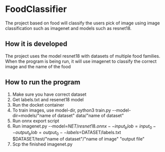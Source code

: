 # FoodClassifier

The project based on food will classify the users pick of image using image classification such as imagenet and models such as resnet18.


## How it is developed

The project uses the model resnet18 with datasets of multiple food families. When the program is being run, it will use imagenet to classify the correct image and the name of the food


## How to run the program

1. Make sure you have correct dataset
2. Get labels.txt and resenet18 model
3. Run the docket container
4. To train images, use model-dir, python3 train.py --model-dir=models/"name of dataset" data/"name of dataset"
5. Run onnx export script
6. Run imagenet.py --model=$NET/resnet18.onnx --input_blob=input_0 --output_blob=output_0 --labels=$DATASET/labels.txt $DATASET/test/"name of dataset"/"name of image" "output file"
7. Scp the finished imagenet.py
